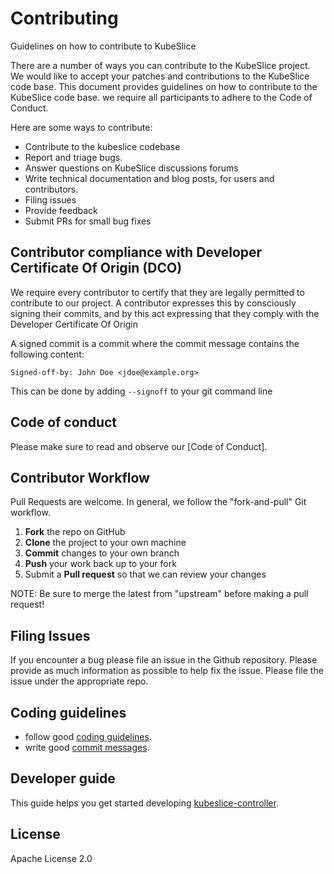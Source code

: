 # Contributing

Guidelines on how to contribute to KubeSlice

There are a number of ways you can contribute to the KubeSlice project. We would like to accept your patches and contributions to the KubeSlice code base. This document provides guidelines on how to contribute to the KubeSlice code base. we require all participants to adhere to the Code of Conduct.


Here are some ways to contribute:

* Contribute to the kubeslice codebase
* Report and triage bugs.
* Answer questions on KubeSlice discussions forums
* Write technical documentation and blog posts, for users and contributors.
* Filing issues
* Provide feedback
* Submit PRs for small bug fixes

## Contributor compliance with Developer Certificate Of Origin (DCO)

We require every contributor to certify that they are legally permitted to contribute to our project. A contributor expresses this by consciously signing their commits, and by this act expressing that they comply with the Developer Certificate Of Origin

A signed commit is a commit where the commit message contains the following content:

`Signed-off-by: John Doe <jdoe@example.org>`

This can be done by adding `--signoff` to your git command line

## Code of conduct
Please make sure to read and observe our [Code of Conduct].

## Contributor Workflow

Pull Requests are welcome. In general, we follow the "fork-and-pull" Git workflow.

1. **Fork** the repo on GitHub
2. **Clone** the project to your own machine
3. **Commit** changes to your own branch
4. **Push** your work back up to your fork
5. Submit a **Pull request** so that we can review your changes

NOTE: Be sure to merge the latest from "upstream" before making a pull request!

## Filing Issues
If you encounter a bug please file an issue in the Github repository. Please provide as much information as possible to help fix the issue. Please file the issue under the appropriate repo.


## Coding guidelines
* follow good [coding guidelines](https://github.com/golang/go/wiki/CodeReviewComments).
* write good [commit messages](https://github.com/angular/angular/blob/main/CONTRIBUTING.md#-commit-message-format).

## Developer guide
This guide helps you get started developing [kubeslice-controller]().

## License
Apache License 2.0
